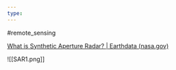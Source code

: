 ```yaml
---
type:
---
```

#remote_sensing 

[What is Synthetic Aperture Radar? | Earthdata (nasa.gov)](https://www.earthdata.nasa.gov/learn/backgrounders/what-is-sar)

![[SAR1.png]]